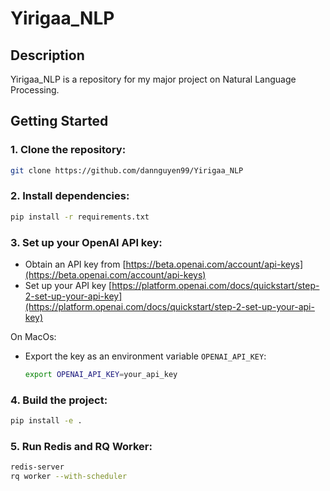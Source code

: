 # Yirigaa_NLP
## Description

Yirigaa_NLP is a repository for my major project on Natural Language Processing.

## Getting Started

### 1. Clone the repository:
   ```bash
   git clone https://github.com/dannguyen99/Yirigaa_NLP
   ```

### 2. **Install dependencies:**
   ```bash
   pip install -r requirements.txt
   ```

### 3. Set up your OpenAI API key:
   * Obtain an API key from [https://beta.openai.com/account/api-keys](https://beta.openai.com/account/api-keys)
   * Set up your API key [https://platform.openai.com/docs/quickstart/step-2-set-up-your-api-key](https://platform.openai.com/docs/quickstart/step-2-set-up-your-api-key)

   On MacOs:
   * Export the key as an environment variable `OPENAI_API_KEY`:
     ```bash
     export OPENAI_API_KEY=your_api_key
     ```

### 4. Build the project:

```bash
pip install -e .
```

### 5. Run Redis and RQ Worker:

```bash
redis-server
rq worker --with-scheduler
```